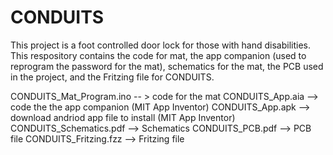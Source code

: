 # CONDUITS

This project is a foot controlled door lock for those with hand disabilities. This respository contains the code for mat, the app companion (used to reprogram the password for the mat), schematics for the mat, the PCB used in the project, and the Fritzing file for CONDUITS.

CONDUITS_Mat_Program.ino -- > code for the mat
CONDUITS_App.aia --> code the the app companion (MIT App Inventor)
CONDUITS_App.apk --> download andriod app file to install (MIT App Inventor)
CONDUITS_Schematics.pdf --> Schematics
CONDUITS_PCB.pdf --> PCB file
CONDUITS_Fritzing.fzz --> Fritzing file
